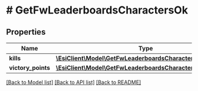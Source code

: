 # # GetFwLeaderboardsCharactersOk

## Properties

Name | Type | Description | Notes
------------ | ------------- | ------------- | -------------
**kills** | [**\EsiClient\Model\GetFwLeaderboardsCharactersKills**](GetFwLeaderboardsCharactersKills.md) |  |
**victory_points** | [**\EsiClient\Model\GetFwLeaderboardsCharactersVictoryPoints**](GetFwLeaderboardsCharactersVictoryPoints.md) |  |

[[Back to Model list]](../../README.md#models) [[Back to API list]](../../README.md#endpoints) [[Back to README]](../../README.md)

